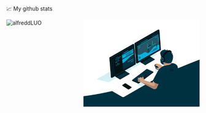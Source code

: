 📈 My github stats
<p> <img align="left" src="https://github-readme-stats.vercel.app/api?username=alfreddLUO&show_icons=true&theme=gotham" height="227.25" alt="alfreddLUO" />
<img align="right" alt="GIF" src="code.gif" width="303" height="227.25" />
</p>


